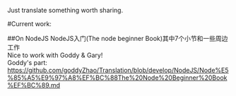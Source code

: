 Just translate something worth sharing.

#Current work:

##On NodeJS
NodeJS入门(The node beginner Book)其中7个小节和一些周边工作  
Nice to work with Goddy & Gary!  
Goddy's part:  
https://github.com/goddyZhao/Translation/blob/develop/NodeJS/Node%E5%85%A5%E9%97%A8%EF%BC%88The%20Node%20Beginner%20Book%EF%BC%89.md
